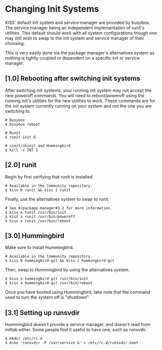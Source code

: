 Changing Init Systems
=====================

KISS' default init system and service manager are provided by busybox. The
service manager being an independent implementation of runit's utilities. This
default should work with all system configurations though one may still wish to
swap to the init system and service manager of their choosing.

This is very easily done via the package manager's alternatives system as
nothing is tightly coupled or dependent on a specific init or service manager.

[1.0] Rebooting after switching init systems
--------------------------------------------

After switching init systems, your running init system may not accept the
new poweroff commands. You will need to reboot/poweroff using the running init's
utilities for the new utilities to work. These commands are for the init system
currently running on your system and not the one you are switching to.

    # Busybox
    $ busybox reboot

    # Runit
    $ runit-init 6

    # sinit/shinit and Hummingbird 
    $ kill -s INT 1

[2.0] runit
-----------

Begin by first verifying that runit is installed.

    # Available in the Community repository.
    $ kiss b runit && kiss i runit

Finally, use the alternatives system to swap to runit.

    # See #/package-manager#3.2 for more information.
    $ kiss a runit /usr/bin/init
    $ kiss a runit /usr/bin/poweroff
    $ kiss a runit /usr/bin/reboot

[3.0] Hummingbird
-----------------

Make sure to install Hummingbird.

    # Available in the Community repository.
    $ kiss b hummingbird-git && kiss i hummingbird-git

Then, swap to Hummingbird by using the alternatives system.

    $ kiss a hummingbird-git /usr/bin/init
    $ kiss a hummingbird-git /usr/bin/reboot

Once you have booted using Hummingbird, take note that the command used to
turn the system off is "shutdown".

[3.1] Setting up runsvdir
-------------------------

Hummingbird doesn't provide a service manager, and doesn't read from
inittab either. Some people find it useful to have one, such as runsvdir.

    $ mkdir /etc/rc.d
    $ echo 'runsvdir -P /var/service &' > /etc/rc.d/runsvdir.boot
